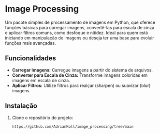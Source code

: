 # Image Processing

Um pacote simples de processamento de imagens em Python, que oferece funções básicas para carregar imagens, convertê-las para escala de cinza e aplicar filtros comuns, como desfoque e nitidez. Ideal para quem está iniciando em manipulação de imagens ou deseja ter uma base para evoluir funções mais avançadas.

## Funcionalidades

- **Carregar Imagens:** Carregue imagens a partir do sistema de arquivos.  
- **Converter para Escala de Cinza:** Transforme imagens coloridas em imagens em escala de cinza.  
- **Aplicar Filtros:** Utilize filtros para realçar (sharpen) ou suavizar (blur) imagens.

## Instalação

1. Clone o repositório do projeto:

   ```bash
   https://github.com/AdrianKoll/image_processing/tree/main
